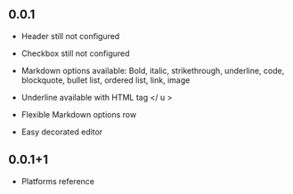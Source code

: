 ## 0.0.1

- Header still not configured

- Checkbox still not configured

- Markdown options available: Bold, italic, strikethrough, underline, code, blockquote, bullet list, ordered list, link, image

- Underline available with HTML tag </ u >

- Flexible Markdown options row

- Easy decorated editor

## 0.0.1+1

- Platforms reference
